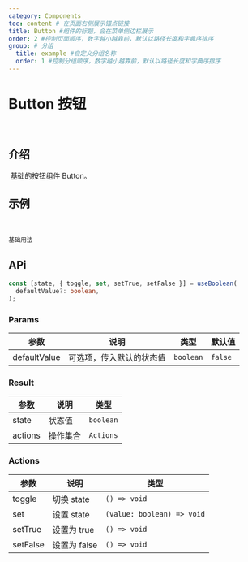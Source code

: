 ```yaml
---
category: Components
toc: content # 在页面右侧展示锚点链接
title: Button #组件的标题，会在菜单侧边栏展示
order: 2 #控制页面顺序，数字越小越靠前，默认以路径长度和字典序排序
group: # 分组
  title: example #自定义分组名称
  order: 1 #控制分组顺序，数字越小越靠前，默认以路径长度和字典序排序
---
```


# Button 按钮

​

## 介绍

​
基础的按钮组件 Button。
​

## 示例

​

<!-- 可以通过code加载示例代码，dumi会帮我们做解析 -->

<code src="./demo/demo1.tsx">基础用法</code>
​

## APi

```typescript
const [state, { toggle, set, setTrue, setFalse }] = useBoolean(
  defaultValue?: boolean,
);
```

### Params

| 参数         | 说明                     | 类型      | 默认值  |
| ------------ | ------------------------ | --------- | ------- |
| defaultValue | 可选项，传入默认的状态值 | `boolean` | `false` |

### Result

| 参数    | 说明     | 类型      |
| ------- | -------- | --------- |
| state   | 状态值   | `boolean` |
| actions | 操作集合 | `Actions` |

### Actions

| 参数     | 说明         | 类型                       |
| -------- | ------------ | -------------------------- |
| toggle   | 切换 state   | `() => void`               |
| set      | 设置 state   | `(value: boolean) => void` |
| setTrue  | 设置为 true  | `() => void`               |
| setFalse | 设置为 false | `() => void`               |
